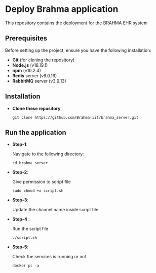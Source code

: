 
# Deploy Brahma application

This repository contains the deployment for the BRAHMA EHR system

## Prerequisites
Before setting up the project, ensure you have the following installation:
* **Git** (for cloning the repository)
* **Node.js** (v18.19.1)
* **npm** (v10.2.4)
* **Redis** server (v6.0.16)
* **RabbitMQ** server (v3.9.13)

## Installation
* **Clone these repository**

    ```git clone https://github.com/Brahma-iit/brahma_server.git```

## Run the application

* **Step-1**: 

    Navigate to the following directory:

    ```cd brahma_server```

* **Step-2**:

    Give permission to script file

    ```sudo chmod +x script.sh```

* **Step-3**:        
    
    Update the channel name inside script file

* **Step-4** :

    Run the script file

    ```./script.sh```

* **Step-5**:

    Check the services is running or not

    ```docker ps -a```
